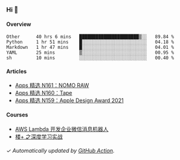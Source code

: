 ### Hi 👋

#### Overview

<!--START_SECTION:waka-->
```text
Other      40 hrs 6 mins   ██████████████████████▒░░   89.84 % 
Python     1 hr 51 mins    █░░░░░░░░░░░░░░░░░░░░░░░░   04.18 % 
Markdown   1 hr 47 mins    █░░░░░░░░░░░░░░░░░░░░░░░░   04.01 % 
YAML       25 mins         ▒░░░░░░░░░░░░░░░░░░░░░░░░   00.95 % 
sh         10 mins         ░░░░░░░░░░░░░░░░░░░░░░░░░   00.40 % 
```
<!--END_SECTION:waka-->

#### Articles

<!-- BLOG:START -->
- [Apps 精选 N161：NOMO RAW](https://huhuhang.com/post/product-hunt/product-hunt-n161)
- [Apps 精选 N160：Tape](https://huhuhang.com/post/product-hunt/product-hunt-n160)
- [Apps 精选 N159：Apple Design Award 2021](https://huhuhang.com/post/product-hunt/product-hunt-n159)
<!-- BLOG:END -->

#### Courses

<!-- SYL:START -->
- [AWS Lambda 开发企业微信消息机器人](https://lanqiao.cn/courses/2868)
- [楼+ 之深度学习实战](https://lanqiao.cn/courses/2617)
<!-- SYL:END -->

###### ✓ Automatically updated by [GitHub Action](https://github.com/huhuhang/huhuhang/actions).
